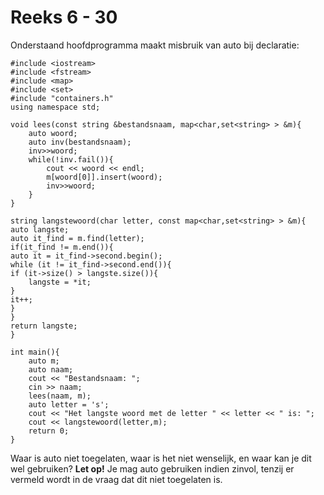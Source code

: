 # Reeks 6 - 30
Onderstaand hoofdprogramma maakt misbruik van auto bij declaratie:

    #include <iostream>
    #include <fstream>
    #include <map>
    #include <set>
    #include "containers.h"
    using namespace std;

    void lees(const string &bestandsnaam, map<char,set<string> > &m){
        auto woord;
        auto inv(bestandsnaam);
        inv>>woord;
        while(!inv.fail()){       
            cout << woord << endl;
            m[woord[0]].insert(woord);   
            inv>>woord;
        }    
    }

    string langstewoord(char letter, const map<char,set<string> > &m){
    auto langste;
    auto it_find = m.find(letter);
    if(it_find != m.end()){            
    auto it = it_find->second.begin();
    while (it != it_find->second.end()){
    if (it->size() > langste.size()){
        langste = *it;
    }
    it++;
    }
    }
    return langste;
    }

    int main(){
        auto m;
        auto naam;   
        cout << "Bestandsnaam: ";
        cin >> naam;
        lees(naam, m);
        auto letter = 's';   
        cout << "Het langste woord met de letter " << letter << " is: ";       
        cout << langstewoord(letter,m);
        return 0;
    }

Waar is auto niet toegelaten, waar is het niet wenselijk, en waar kan je dit wel gebruiken?
**Let op!** Je mag auto gebruiken indien zinvol, tenzij er vermeld wordt in de vraag dat dit niet toegelaten is.